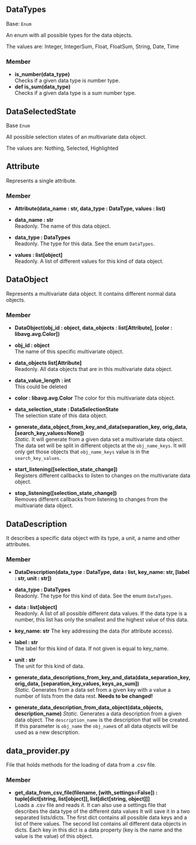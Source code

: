 ## DataTypes
Base: `Enum`

An enum with all possible types for the data objects.

The values are: Integer, IntegerSum, Float, FloatSum, String, Date, Time

### Member

+ **is_number(data_type)**  
    Checks if a given data type is number type.
+ **def is_sum(data_type)**  
    Checks if a given data type is a sum number type.
    
## DataSelectedState
Base `Enum`

All possible selection states of an multivariate data object.

The values are: Nothing, Selected, Highlighted

## Attribute

Represents a single attribute.

### Member

+ **Attribute(data_name : str, data_type : DataType, values : list)**


+ **data_name : str**  
    Readonly. The name of this data object.
+ **data_type : DataTypes**  
    Readonly. The type for this data. See the enum `DataTypes`.
+ **values : list[object]**  
    Readonly. A list of different values for this kind of data object.
     
## DataObject

Represents a multivariate data object. It contains different normal data objects.

### Member

+ **DataObject(obj_id : object, data_objects : list[Attribute], [color : libavg.avg.Color])**


+ **obj_id : object**  
    The name of this specific multivariate object.
+ **data_objects list[Attribute]**  
    Readonly. All data objects that are in this multivariate data object.
+ **data_value_length : int**  
    This could be deleted
+ **color : libavg.avg.Color**
    The color for this multivariate data object.
+ **data_selection_state : DataSelectionState**  
    The selection state of this data object.    


+ **generate_data_object_from_key_and_data(separation_key, orig_data, [search_key_values=None])**  
    _Static._ It will generate from a given data set a multivariate data object. The data set will be split in different objects 
    at the `obj_name_keys`. It will only get those objects that `obj_name_keys` value is in the `search_key_values`.
+ **start_listening([selection_state_change])**      
    Registers different callbacks to listen to changes on the multivariate data object.
+ **stop_listening([selection_state_change])**      
    Removes different callbacks from listening to changes from the multivariate data object.
   
## DataDescription

It describes a specific data object with its type, a unit, a name and other attributes.

### Member

+ **DataDescription(data_type : DataType, data : list, key_name: str, [label : str, unit : str])**


+ **data_type : DataTypes**  
    Readonly. The type for this kind of data. See the enum `DataTypes`.
+ **data : list[object]**  
    Readonly. A list of all possible different data values. If the data type is a number, this list has only the 
    smallest and the highest value of this data.
+ **key_name: str**
    The key addressing the data (for attribute access).
+ **label : str**  
    The label for this kind of data. If not given is equal to key_name.
+ **unit : str**  
    The unit for this kind of data.
    
    
+ **generate_data_descriptions_from_key_and_data(data_separation_key, orig_data, [separation_key_values, keys_as_sum])**  
    _Static._ Generates from a data set from a given key with a value a number of lists from the data rest. **Needs to be changed!**
+ **generate_data_description_from_data_object(data_objects, description_name)**
    _Static._ Generates a data description from a given data object. The `description_name` is the description that will be created.
    If this parameter is `obj_name` the `obj_name`s of all data objects will be used as a new description.

## data_provider.py

File that holds methods for the loading of data from a .csv file.

### Member

+ **get_data_from_csv_file(filename, [with_settings=False]) : tuple[dict[string, list[object]], list[dict[string, object]]]**  
    Loads a .csv file and reads it. It can also use a settings file that describes the data type of the different data 
    values It will save it in a two separated lists/dicts. The first dict contains all possible data keys and a list of 
    there values. The second list contains all different data objects in dicts. Each key in this dict is a data property 
    (key is the name and the value is the value) of this object.
